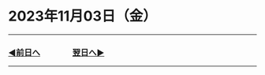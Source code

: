 # 2023年11月03日（金）

---

### [◀️前日へ](https://github.com/yuasys/chatty-journal/blob/main/2023/11/2023-11-02.md)&emsp;&emsp;&emsp;&emsp;[翌日へ▶️](https://github.com/yuasys/chatty-journal/blob/main/2023/11/2023-11-04.md)

---
